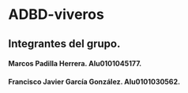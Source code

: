 # ADBD-viveros

## Integrantes del grupo.

#### Marcos Padilla Herrera. Alu0101045177.

#### Francisco Javier García González. Alu0101030562.
